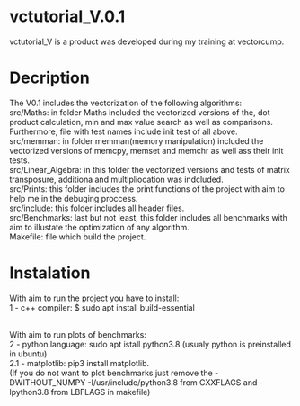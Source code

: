 # vctutorial_V.0.1
vctutorial_V is a product was developed during my training at vectorcump.
# Decription 
The V0.1 includes the vectorization of the following algorithms:<br />
    src/Maths: in folder Maths included the vectorized versions of the, dot product calculation, min and max value search as well as comparisons.
    Furthermore, file with test names include init test of all above.<br />
    src/memman: in folder memman(memory manipulation) included the vectorized versions of memcpy, memset and memchr as well ass their init tests.<br />
    src/Linear_Algebra: in this folder the vectorized versions and tests of matrix transposure, additiona and multipliocation was indcluded.<br />
    src/Prints: this folder includes the print functions of the project with aim to help me in the debuging proccess.<br />
    src/include: this folder includes all header files.<br />
    src/Benchmarks: last but not least, this folder includes all benchmarks with aim to illustate the optimization of any algorithm.<br />
    Makefile: file which build the project.
    
# Instalation
With aim to run the project you have to install:<br />
1 - c++ compiler: $ sudo apt install build-essential<br /><br />

With aim to run plots of benchmarks:<br />
2 - python language: sudo apt istall python3.8 (usualy python is preinstalled in ubuntu)<br />
2.1 - matplotlib: pip3 install matplotlib.<br />
(If you do not want to plot benchmarks just remove the -DWITHOUT_NUMPY -I/usr/include/python3.8 from CXXFLAGS and -lpython3.8 from LBFLAGS in makefile)

